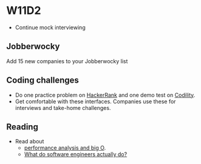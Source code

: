 # W11D2
* Continue mock interviewing 

## Jobberwocky 
Add 15 new companies to your Jobberwocky list

## Coding challenges
* Do one practice problem on [HackerRank][HackerRank] and one demo test on [Codility][Codility].  
* Get comfortable with these interfaces. Companies use these for interviews and take-home challenges.

## Reading
* Read about
  * [performance analysis and big O][big-o].
  * [What do software engineers actually do?][what-software-engineers-do]


[HackerRank]: https://www.hackerrank.com/
[Codility]: https://codility.com/



[big-o]: ../interview-prep/big_o.md
[what-software-engineers-do]: ../engineering-culture/software_engineer_work.md

